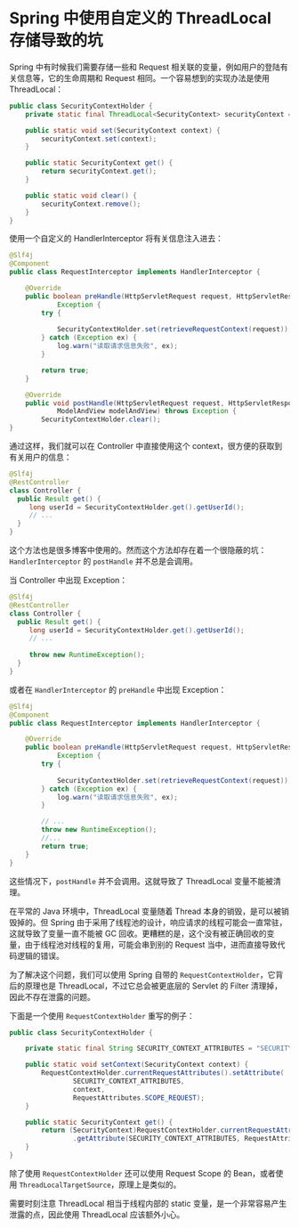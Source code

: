 Spring 中使用自定义的 ThreadLocal 存储导致的坑
============================================

Spring 中有时候我们需要存储一些和 Request 相关联的变量，例如用户的登陆有关信息等，它的生命周期和 Request 相同。一个容易想到的实现办法是使用 ThreadLocal：

```java
public class SecurityContextHolder {
    private static final ThreadLocal<SecurityContext> securityContext = new ThreadLocal<SecurityContext>();

    public static void set(SecurityContext context) {
        securityContext.set(context);
    }

    public static SecurityContext get() {
        return securityContext.get();
    }

    public static void clear() {
        securityContext.remove();
    }
}
```

使用一个自定义的 HandlerInterceptor 将有关信息注入进去：

```java
@Slf4j
@Component
public class RequestInterceptor implements HandlerInterceptor {

    @Override
    public boolean preHandle(HttpServletRequest request, HttpServletResponse response, Object handler) throws
            Exception {
        try {
        
            SecurityContextHolder.set(retrieveRequestContext(request));
        } catch (Exception ex) {
            log.warn("读取请求信息失败", ex);
        }

        return true;
    }

    @Override
    public void postHandle(HttpServletRequest request, HttpServletResponse response, Object handler, @Nullable
            ModelAndView modelAndView) throws Exception {
        SecurityContextHolder.clear();
}
```

通过这样，我们就可以在 Controller 中直接使用这个 context，很方便的获取到有关用户的信息：

```java
@Slf4j
@RestController
class Controller {
  public Result get() {
     long userId = SecurityContextHolder.get().getUserId();
     // ...
  }
}
```

这个方法也是很多博客中使用的。然而这个方法却存在着一个很隐蔽的坑：`HandlerInterceptor` 的 `postHandle` 并不总是会调用。

当 Controller 中出现 Exception：

```java
@Slf4j
@RestController
class Controller {
  public Result get() {
     long userId = SecurityContextHolder.get().getUserId();
     // ...
     
     throw new RuntimeException();
  }
}
```

或者在 `HandlerInterceptor` 的 `preHandle` 中出现 Exception：

```java
@Slf4j
@Component
public class RequestInterceptor implements HandlerInterceptor {

    @Override
    public boolean preHandle(HttpServletRequest request, HttpServletResponse response, Object handler) throws
            Exception {
        try {
        
            SecurityContextHolder.set(retrieveRequestContext(request));
        } catch (Exception ex) {
            log.warn("读取请求信息失败", ex);
        }

        // ...
        throw new RuntimeException();
        //...
        return true;
    }
}
```

这些情况下，`postHandle` 并不会调用。这就导致了 ThreadLocal 变量不能被清理。

在平常的 Java 环境中，ThreadLocal 变量随着 Thread 本身的销毁，是可以被销毁掉的。但 Spring 由于采用了线程池的设计，响应请求的线程可能会一直常驻，这就导致了变量一直不能被 GC 回收。更糟糕的是，这个没有被正确回收的变量，由于线程池对线程的复用，可能会串到别的 Request 当中，进而直接导致代码逻辑的错误。

为了解决这个问题，我们可以使用 Spring 自带的 `RequestContextHolder`，它背后的原理也是 ThreadLocal，不过它总会被更底层的 Servlet 的 Filter 清理掉，因此不存在泄露的问题。

下面是一个使用 `RequestContextHolder` 重写的例子：

```java
public class SecurityContextHolder {

    private static final String SECURITY_CONTEXT_ATTRIBUTES = "SECURITY_CONTEXT";

    public static void setContext(SecurityContext context) {
        RequestContextHolder.currentRequestAttributes().setAttribute(
                SECURITY_CONTEXT_ATTRIBUTES,
                context,
                RequestAttributes.SCOPE_REQUEST);
    }

    public static SecurityContext get() {
        return (SecurityContext)RequestContextHolder.currentRequestAttributes()
                .getAttribute(SECURITY_CONTEXT_ATTRIBUTES, RequestAttributes.SCOPE_REQUEST);
    }
}
```


除了使用 `RequestContextHolder` 还可以使用 Request Scope 的 Bean，或者使用 `ThreadLocalTargetSource`，原理上是类似的。

需要时刻注意 ThreadLocal 相当于线程内部的 static 变量，是一个非常容易产生泄露的点，因此使用 ThreadLocal 应该额外小心。


